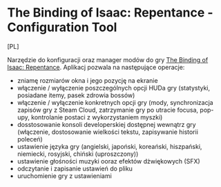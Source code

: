 # The Binding of Isaac: Repentance - Configuration Tool

[PL]

Narzędzie do konfiguracji oraz manager modów do gry [The Binding of Isaac: Repentance](https://store.steampowered.com/app/1426300/The_Binding_of_Isaac_Repentance/).
Aplikacj pozwala na następujące operacje:
  - zniamę rozmiarów okna i jego pozycję na ekranie
  - włączenie / wyłączenie poszczególnych opcji HUDa gry (statystyki, posiadane itemy, pasek zdrowia bossów)
  - włączenie / wyłączenie konkretnych opcji gry (mody, synchronizacja zapisów gry z Steam Cloud, zatrzymanie gry po utracie focusa, pop-upy, kontrolanie postaci z wykorzystaniem myszki)
  - dosstosowanie konsoli developerskiej dostępnej wewnątrz gry (włączenie, dostosowanie wielkości tekstu, zapisywanie historii poleceń)
  - ustawienie języka gry (angielski, japoński, koreański, hiszpański, niemiecki, rosyjski, chiński (uproszczony))
  - ustawienie głośności muzyki ooraz efektów dżwiękowych (SFX)
  - odczytanie i zapisanie ustawień do pliku
  - uruchomienie gry z ustawieniami
